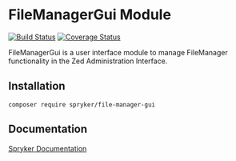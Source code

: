 # FileManagerGui Module
[![Build Status](https://travis-ci.org/spryker/file-manager-gui.svg)](https://travis-ci.org/spryker/file-manager-gui)
[![Coverage Status](https://coveralls.io/repos/github/spryker/file-manager-gui/badge.svg)](https://coveralls.io/github/spryker/file-manager-gui)

FileManagerGui is a user interface module to manage FileManager functionality in the Zed Administration Interface.

## Installation

```
composer require spryker/file-manager-gui
```

## Documentation

[Spryker Documentation](https://academy.spryker.com/developing_with_spryker/module_guide/modules.html)
